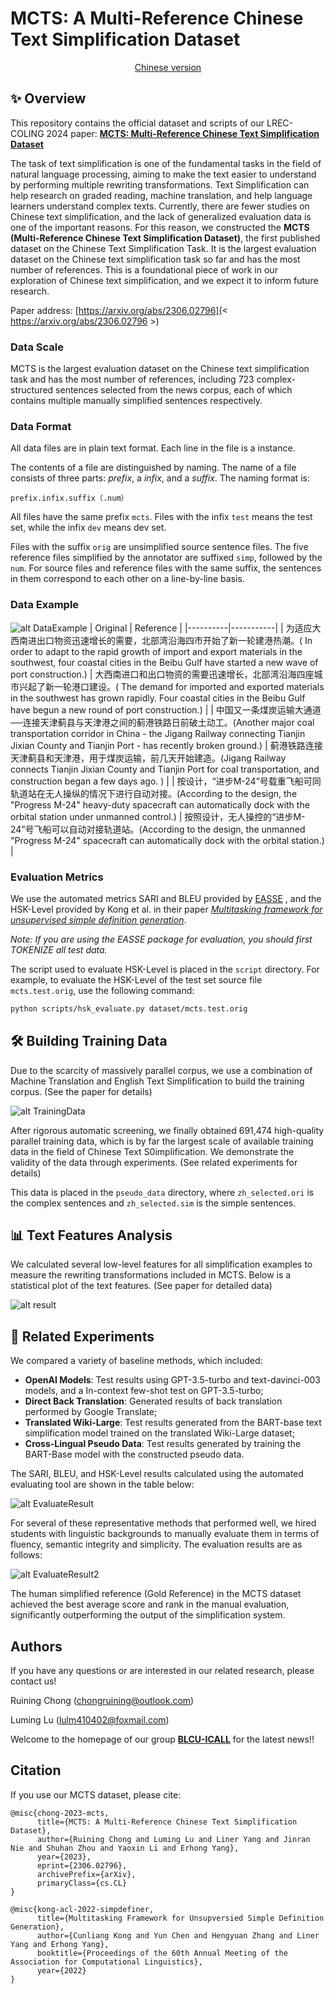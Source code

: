 # MCTS: A Multi-Reference Chinese Text Simplification Dataset
<div align="center">

 [Chinese version](https://github.com/blcuicall/mcts/blob/main/README-zh.md)

</div>

## ✨ Overview

This repository contains the official dataset and scripts of our LREC-COLING 2024 paper: **[MCTS: Multi-Reference Chinese Text Simplification Dataset](< https://arxiv.org/abs/2306.02796 >)**

The task of text simplification is one of the fundamental tasks in the field of natural language processing, aiming to make the text easier to understand by performing multiple rewriting transformations. Text Simplification can help research on graded reading, machine translation, and help language learners understand complex texts.  Currently, there are fewer studies on Chinese text simplification, and the lack of generalized evaluation data is one of the important reasons. For this reason, we constructed the **MCTS (Multi-Reference Chinese Text Simplification Dataset)**, the first published dataset on the Chinese Text Simplification Task. It is the largest evaluation dataset on the Chinese text simplification task so far and has the most number of references. This is a foundational piece of work in our exploration of Chinese text simplification, and we expect it to inform future research.

Paper address: [https://arxiv.org/abs/2306.02796](< https://arxiv.org/abs/2306.02796 >)

### Data Scale

MCTS is the largest evaluation dataset on the Chinese text simplification task and has the most number of references, including 723 complex-structured sentences selected from the news corpus, each of which contains multiple manually simplified sentences respectively. 

### Data Format

All data files are in plain text format. Each line in the file is a instance.

The contents of a file are distinguished by naming. The name of a file consists of three parts: *prefix*, a *infix*, and a *suffix*. The naming format is:

```
prefix.infix.suffix（.num）
```

All files have the same prefix ``mcts``. Files with the infix ``test`` means the test set, while the infix ``dev`` means dev set.

Files with the suffix ``orig`` are unsimplified source sentence files. The five reference files simplified by the annotator are suffixed ``simp``, followed by the ``num``. For source files and reference files with the same suffix, the sentences in them correspond to each other on a line-by-line basis.

### Data Example

![alt DataExample](https://github.com/blcuicall/mcts/blob/main/images/exp.png)
| Original | Reference |
|----------|-----------|
| 为适应大西南进出口物资迅速增长的需要，北部湾沿海四市开始了新一轮建港热潮。( In order to adapt to the rapid growth of import and export materials in the southwest, four coastal cities in the Beibu Gulf have started a new wave of port construction.) | 大西南进口和出口物资的需要迅速增长，北部湾沿海四座城市兴起了新一轮港口建设。( The demand for imported and exported materials in the southwest has grown rapidly. Four coastal cities in the Beibu Gulf have begun a new round of port construction.)  |
| 中国又一条煤炭运输大通道──连接天津蓟县与天津港之间的蓟港铁路日前破土动工。(Another major coal transportation corridor in China - the Jigang Railway connecting Tianjin Jixian County and Tianjin Port - has recently broken ground.) | 蓟港铁路连接天津蓟县和天津港，用于煤炭运输，前几天开始建造。(Jigang Railway connects Tianjin Jixian County and Tianjin Port for coal transportation, and construction began a few days ago. ) | 
| 按设计，“进步M-24”号载重飞船可同轨道站在无人操纵的情况下进行自动对接。(According to the design, the "Progress M-24" heavy-duty spacecraft can automatically dock with the orbital station under unmanned control.) | 按照设计，无人操控的“进步M-24”号飞船可以自动对接轨道站。(According to the design, the unmanned "Progress M-24" spacecraft can automatically dock with the orbital station.) |

### Evaluation Metrics

We use the automated metrics SARI and BLEU provided by [EASSE](https://github.com/feralvam/easse) , and the HSK-Level provided by Kong et al. in their paper [*Multitasking framework for unsupervised simple definition generation*](https://arxiv.org/abs/2203.12926).

*Note: If you are using the EASSE package for evaluation, you should first TOKENIZE all test data.*

The script used to evaluate HSK-Level is placed in the ``script`` directory. For example, to evaluate the HSK-Level of the test set source file ``mcts.test.orig``, use the following command:

```sh
python scripts/hsk_evaluate.py dataset/mcts.test.orig
```

## 🛠️ Building Training Data

Due to the scarcity of massively parallel corpus, we use a combination of Machine Translation and English Text Simplification to build the training corpus. (See the paper for details)

![alt TrainingData](https://github.com/blcuicall/mcts/blob/main/images/pseudo_data.png)

After rigorous automatic screening, we finally obtained 691,474 high-quality parallel training data, which is by far the largest scale of available training data in the field of Chinese Text S0implification. We demonstrate the validity of the data through experiments. (See related experiments for details)

This data is placed in the ``pseudo_data`` directory, where ``zh_selected.ori`` is the complex sentences and ``zh_selected.sim`` is the simple sentences. 

## 📊 Text Features Analysis

We calculated several low-level features for all simplification examples to measure the rewriting transformations included in MCTS. Below is a statistical plot of the text features. (See paper for detailed data)

![alt result](https://github.com/blcuicall/mcts/blob/main/images/feature.png)

## 🧪 Related Experiments

We compared a variety of baseline methods, which included: 

- **OpenAI Models**: Test results using GPT-3.5-turbo and text-davinci-003 models, and a In-context few-shot test on GPT-3.5-turbo; 
- **Direct Back Translation**: Generated results of back translation performed by Google Translate;
- **Translated Wiki-Large**: Test results generated from the BART-base text simplification model trained on the translated Wiki-Large dataset;
- **Cross-Lingual Pseudo Data**: Test results generated by training the BART-Base model with the constructed pseudo data.

The SARI, BLEU, and HSK-Level results calculated using the automated evaluating tool are shown in the table below:

![alt EvaluateResult](https://github.com/blcuicall/mcts/blob/main/images/result1-mod.png)

For several of these representative methods that performed well, we hired students with linguistic backgrounds to manually evaluate them in terms of fluency, semantic integrity and simplicity. The evaluation results are as follows:

![alt EvaluateResult2](https://github.com/blcuicall/mcts/blob/main/images/result2-mod.png)

The human simplified reference (Gold Reference) in the MCTS dataset achieved the best average score and rank in the manual evaluation, significantly outperforming the output of the simplification system.

## Authors

If you have any questions or are interested in our related research, please contact us!

Ruining Chong (chongruining@outlook.com)

Luming Lu (lulm410402@foxmail.com)

Welcome to the homepage of our group [**BLCU-ICALL**](< https://blcuicall.org >) for the latest news!!

## Citation

If you use our MCTS dataset, please cite:

```
@misc{chong-2023-mcts,
      title={MCTS: A Multi-Reference Chinese Text Simplification Dataset}, 
      author={Ruining Chong and Luming Lu and Liner Yang and Jinran Nie and Shuhan Zhou and Yaoxin Li and Erhong Yang},
      year={2023},
      eprint={2306.02796},
      archivePrefix={arXiv},
      primaryClass={cs.CL}
}

@misc{kong-acl-2022-simpdefiner,
      title={Multitasking Framework for Unsupversied Simple Definition Generation}, 
      author={Cunliang Kong and Yun Chen and Hengyuan Zhang and Liner Yang and Erhong Yang},
      booktitle={Proceedings of the 60th Annual Meeting of the Association for Computational Linguistics},     
      year={2022}
}
```
